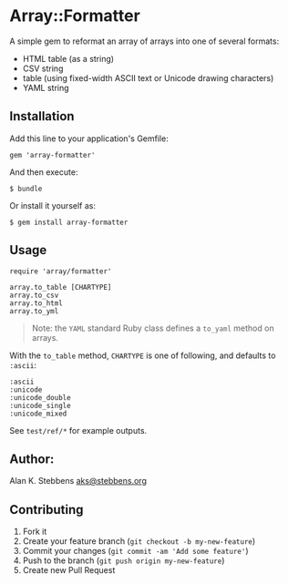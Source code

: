 # Array::Formatter

A simple gem to reformat an array of arrays into one of several formats:

- HTML table (as a string)
- CSV string
- table (using fixed-width ASCII text or Unicode drawing characters)
- YAML string

## Installation

Add this line to your application's Gemfile:

    gem 'array-formatter'

And then execute:

    $ bundle

Or install it yourself as:

    $ gem install array-formatter

## Usage

    require 'array/formatter'

    array.to_table [CHARTYPE]
    array.to_csv
    array.to_html
    array.to_yml

> Note: the `YAML` standard Ruby class defines a `to_yaml` method on arrays.

With the `to_table` method, `CHARTYPE` is one of following, and defaults
to `:ascii`:

    :ascii
    :unicode
    :unicode_double
    :unicode_single
    :unicode_mixed

See `test/ref/*` for example outputs.


## Author:

Alan K. Stebbens <aks@stebbens.org>

## Contributing

1. Fork it
2. Create your feature branch (`git checkout -b my-new-feature`)
3. Commit your changes (`git commit -am 'Add some feature'`)
4. Push to the branch (`git push origin my-new-feature`)
5. Create new Pull Request
